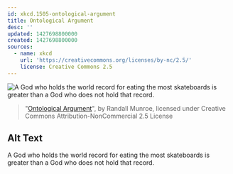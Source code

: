 ```yaml
---
id: xkcd.1505-ontological-argument
title: Ontological Argument
desc: ''
updated: 1427698800000
created: 1427698800000
sources:
  - name: xkcd
    url: 'https://creativecommons.org/licenses/by-nc/2.5/'
    license: Creative Commons 2.5
---
```

![A God who holds the world record for eating the most skateboards is greater than a God who does not hold that record.](https://imgs.xkcd.com/comics/ontological_argument.png)
> "[Ontological Argument](https://xkcd.com/1505/)", by Randall Munroe, licensed under Creative Commons Attribution-NonCommercial 2.5 License

## Alt Text
A God who holds the world record for eating the most skateboards is greater than a God who does not hold that record.
